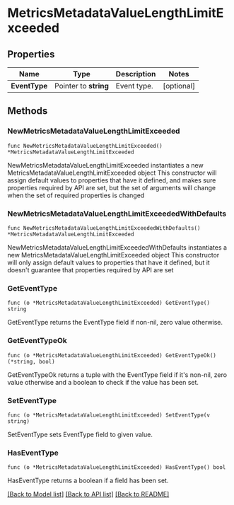 # MetricsMetadataValueLengthLimitExceeded

## Properties

Name | Type | Description | Notes
------------ | ------------- | ------------- | -------------
**EventType** | Pointer to **string** | Event type. | [optional] 

## Methods

### NewMetricsMetadataValueLengthLimitExceeded

`func NewMetricsMetadataValueLengthLimitExceeded() *MetricsMetadataValueLengthLimitExceeded`

NewMetricsMetadataValueLengthLimitExceeded instantiates a new MetricsMetadataValueLengthLimitExceeded object
This constructor will assign default values to properties that have it defined,
and makes sure properties required by API are set, but the set of arguments
will change when the set of required properties is changed

### NewMetricsMetadataValueLengthLimitExceededWithDefaults

`func NewMetricsMetadataValueLengthLimitExceededWithDefaults() *MetricsMetadataValueLengthLimitExceeded`

NewMetricsMetadataValueLengthLimitExceededWithDefaults instantiates a new MetricsMetadataValueLengthLimitExceeded object
This constructor will only assign default values to properties that have it defined,
but it doesn't guarantee that properties required by API are set

### GetEventType

`func (o *MetricsMetadataValueLengthLimitExceeded) GetEventType() string`

GetEventType returns the EventType field if non-nil, zero value otherwise.

### GetEventTypeOk

`func (o *MetricsMetadataValueLengthLimitExceeded) GetEventTypeOk() (*string, bool)`

GetEventTypeOk returns a tuple with the EventType field if it's non-nil, zero value otherwise
and a boolean to check if the value has been set.

### SetEventType

`func (o *MetricsMetadataValueLengthLimitExceeded) SetEventType(v string)`

SetEventType sets EventType field to given value.

### HasEventType

`func (o *MetricsMetadataValueLengthLimitExceeded) HasEventType() bool`

HasEventType returns a boolean if a field has been set.


[[Back to Model list]](../README.md#documentation-for-models) [[Back to API list]](../README.md#documentation-for-api-endpoints) [[Back to README]](../README.md)


